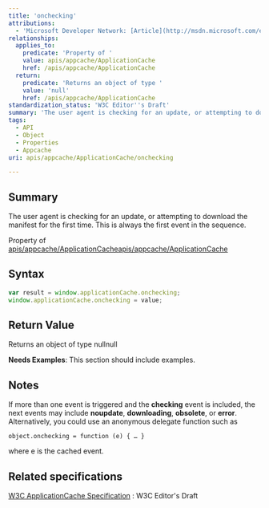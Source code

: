 ```yaml
---
title: 'onchecking'
attributions:
  - 'Microsoft Developer Network: [Article](http://msdn.microsoft.com/en-us/library/ie/hh828809%28v=vs.85%29.aspx)'
relationships:
  applies_to:
    predicate: 'Property of '
    value: apis/appcache/ApplicationCache
    href: /apis/appcache/ApplicationCache
  return:
    predicate: 'Returns an object of type '
    value: 'null'
    href: /apis/appcache/ApplicationCache
standardization_status: 'W3C Editor''s Draft'
summary: 'The user agent is checking for an update, or attempting to download the manifest for the first time. This is always the first event in the sequence.'
tags:
  - API
  - Object
  - Properties
  - Appcache
uri: apis/appcache/ApplicationCache/onchecking

---
```

## Summary

The user agent is checking for an update, or attempting to download the manifest for the first time. This is always the first event in the sequence.

Property of [apis/appcache/ApplicationCache](/apis/appcache/ApplicationCache)[apis/appcache/ApplicationCache](/apis/appcache/ApplicationCache)

## Syntax

``` js
var result = window.applicationCache.onchecking;
window.applicationCache.onchecking = value;
```

## Return Value

Returns an object of type nullnull

**Needs Examples**: This section should include examples.

## Notes

If more than one event is triggered and the **checking** event is included, the next events may include **noupdate**, **downloading**, **obsolete**, or **error**. Alternatively, you could use an anonymous delegate function such as

    object.onchecking = function (e) { … }

where e is the cached event.

## Related specifications

[W3C ApplicationCache Specification](http://dev.w3.org/html5/spec/single-page.html#application-cache-api)
:   W3C Editor's Draft
